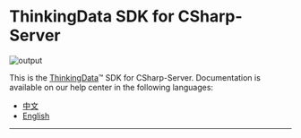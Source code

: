 # ThinkingData SDK for CSharp-Server
![output](https://user-images.githubusercontent.com/53337625/205621683-ed9b97ef-6a52-4903-a2c0-a955dddebb7d.png)

This is the [ThinkingData](https://www.thinkingdata.cn)™ SDK for CSharp-Server. Documentation is available on our help center in the following languages:

- [中文](https://docs.thinkingdata.cn/ta-manual/latest/installation/installation_menu/server_sdk/csharp_sdk_installation/csharp_sdk_installation.html)
- [English](https://docs.thinkingdata.cn/ta-manual/latest/en/99oQ5UeGzK09DWfPCaQwCg/installation/server_sdk/csharp_sdk_installation/csharp_sdk_installation.html)
---
